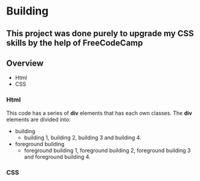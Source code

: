 # Building

This project was done purely to upgrade my CSS skills by the help of FreeCodeCamp
----

## Overview

- Html
- CSS

### Html

This code has a series of **div** elements that has each own classes. The **div** elements are divided into:
- building 
  - building 1, building 2, building 3 and building 4.  
- foreground building
  - foreground building 1, foreground building 2, foreground building 3 and foreground building 4.

### CSS
